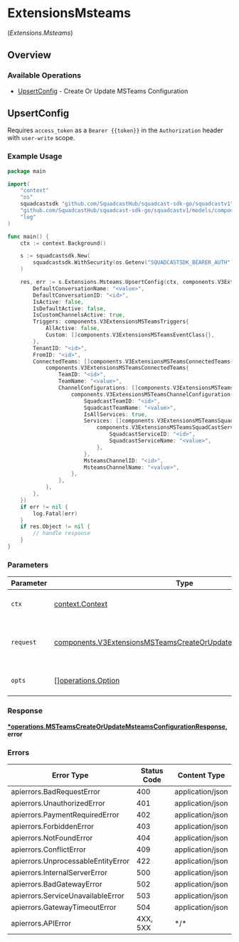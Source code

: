 # ExtensionsMsteams
(*Extensions.Msteams*)

## Overview

### Available Operations

* [UpsertConfig](#upsertconfig) - Create Or Update MSTeams Configuration

## UpsertConfig

Requires `access_token` as a `Bearer {{token}}` in the `Authorization` header with `user-write` scope.

### Example Usage

<!-- UsageSnippet language="go" operationID="MSTeams_createOrUpdateMsteamsConfiguration" method="post" path="/v3/extensions/msteams/config" -->
```go
package main

import(
	"context"
	"os"
	squadcastsdk "github.com/SquadcastHub/squadcast-sdk-go/squadcastv1"
	"github.com/SquadcastHub/squadcast-sdk-go/squadcastv1/models/components"
	"log"
)

func main() {
    ctx := context.Background()

    s := squadcastsdk.New(
        squadcastsdk.WithSecurity(os.Getenv("SQUADCASTSDK_BEARER_AUTH")),
    )

    res, err := s.Extensions.Msteams.UpsertConfig(ctx, components.V3ExtensionsMSTeamsCreateOrUpdateMSTeamsConfigRequest{
        DefaultConversationName: "<value>",
        DefaultConversationID: "<id>",
        IsActive: false,
        IsDefaultActive: false,
        IsCustomChannelsActive: true,
        Triggers: components.V3ExtensionsMSTeamsTriggers{
            AllActive: false,
            Custom: []components.V3ExtensionsMSTeamsEventClass{},
        },
        TenantID: "<id>",
        FromID: "<id>",
        ConnectedTeams: []components.V3ExtensionsMSTeamsConnectedTeams{
            components.V3ExtensionsMSTeamsConnectedTeams{
                TeamID: "<id>",
                TeamName: "<value>",
                ChannelConfigurations: []components.V3ExtensionsMSTeamsChannelConfiguration{
                    components.V3ExtensionsMSTeamsChannelConfiguration{
                        SquadcastTeamID: "<id>",
                        SquadcastTeamName: "<value>",
                        IsAllServices: true,
                        Services: []components.V3ExtensionsMSTeamsSquadCastServiceMapping{
                            components.V3ExtensionsMSTeamsSquadCastServiceMapping{
                                SquadcastServiceID: "<id>",
                                SquadcastServiceName: "<value>",
                            },
                        },
                        MsteamsChannelID: "<id>",
                        MsteamsChannelName: "<value>",
                    },
                },
            },
        },
    })
    if err != nil {
        log.Fatal(err)
    }
    if res.Object != nil {
        // handle response
    }
}
```

### Parameters

| Parameter                                                                                                                                            | Type                                                                                                                                                 | Required                                                                                                                                             | Description                                                                                                                                          |
| ---------------------------------------------------------------------------------------------------------------------------------------------------- | ---------------------------------------------------------------------------------------------------------------------------------------------------- | ---------------------------------------------------------------------------------------------------------------------------------------------------- | ---------------------------------------------------------------------------------------------------------------------------------------------------- |
| `ctx`                                                                                                                                                | [context.Context](https://pkg.go.dev/context#Context)                                                                                                | :heavy_check_mark:                                                                                                                                   | The context to use for the request.                                                                                                                  |
| `request`                                                                                                                                            | [components.V3ExtensionsMSTeamsCreateOrUpdateMSTeamsConfigRequest](../../models/components/v3extensionsmsteamscreateorupdatemsteamsconfigrequest.md) | :heavy_check_mark:                                                                                                                                   | The request object to use for the request.                                                                                                           |
| `opts`                                                                                                                                               | [][operations.Option](../../models/operations/option.md)                                                                                             | :heavy_minus_sign:                                                                                                                                   | The options for this request.                                                                                                                        |

### Response

**[*operations.MSTeamsCreateOrUpdateMsteamsConfigurationResponse](../../models/operations/msteamscreateorupdatemsteamsconfigurationresponse.md), error**

### Errors

| Error Type                         | Status Code                        | Content Type                       |
| ---------------------------------- | ---------------------------------- | ---------------------------------- |
| apierrors.BadRequestError          | 400                                | application/json                   |
| apierrors.UnauthorizedError        | 401                                | application/json                   |
| apierrors.PaymentRequiredError     | 402                                | application/json                   |
| apierrors.ForbiddenError           | 403                                | application/json                   |
| apierrors.NotFoundError            | 404                                | application/json                   |
| apierrors.ConflictError            | 409                                | application/json                   |
| apierrors.UnprocessableEntityError | 422                                | application/json                   |
| apierrors.InternalServerError      | 500                                | application/json                   |
| apierrors.BadGatewayError          | 502                                | application/json                   |
| apierrors.ServiceUnavailableError  | 503                                | application/json                   |
| apierrors.GatewayTimeoutError      | 504                                | application/json                   |
| apierrors.APIError                 | 4XX, 5XX                           | \*/\*                              |
